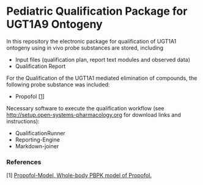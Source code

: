 # Pediatric Qualification Package for UGT1A9 Ontogeny

In this repository the electronic package for qualification of UGT1A1 ontogeny using in vivo probe substances are stored, including

- Input files (qualification plan, report text modules and observed data)
- Qualification Report
  

For the Qualification of the UGT1A1 mediated elimination of compounds, the following probe substance was included:

- Propofol [[1](#reference)]

Necessary software to execute the qualification workflow (see http://setup.open-systems-pharmacology.org for download links and instructions):
- QualificationRunner
- Reporting-Engine
- Markdown-joiner 

### References

[1] [Propofol-Model, Whole-body PBPK model of Propofol.](https://github.com/Open-Systems-Pharmacology/Propofol-Model)

